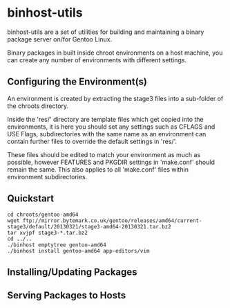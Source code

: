binhost-utils
=============

binhost-utils are a set of utilities for building and maintaining a binary 
package server on/for Gentoo Linux.

Binary packages in built inside chroot environments on a host machine, you can
create any number of environments with different settings.

Configuring the Environment(s)
------------------------------

An environment is created by extracting the stage3 files into a sub-folder
of the chroots directory.

Inside the 'res/' directory are template files which get copied into the
environments, it is here you should set any settings such as CFLAGS and 
USE Flags, subdirectories with the same name as an environment can contain 
further files to override the default settings in 'res/'.

These files should be edited to match your environment as much as possible,
however FEATURES and PKGDIR settings in 'make.conf' should remain the same. 
This also applies to all 'make.conf' files within environment subdirectories.

Quickstart
----------

	cd chroots/gentoo-amd64
	wget ftp://mirror.bytemark.co.uk/gentoo/releases/amd64/current-stage3/default/20130321/stage3-amd64-20130321.tar.bz2
	tar xvjpf stage3-*.tar.bz2
	cd ../..
	./binhost emptytree gentoo-amd64
	./binhost install gentoo-amd64 app-editors/vim

Installing/Updating Packages
----------------------------

Serving Packages to Hosts
-------------------------
